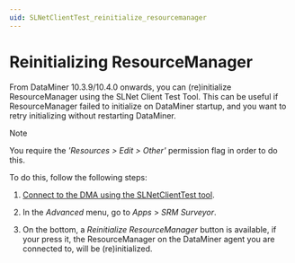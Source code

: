 ```yaml
---
uid: SLNetClientTest_reinitialize_resourcemanager
---
```


# Reinitializing ResourceManager

From DataMiner 10.3.9/10.4.0 onwards, you can (re)initialize ResourceManager using the SLNet Client Test Tool.<!-- RN36811 -->
This can be useful if ResourceManager failed to initialize on DataMiner startup, and you want to retry initializing without restarting DataMiner.

> [!NOTE]
> You require the *'Resources > Edit > Other'* permission flag in order to do this.

To do this, follow the following steps:

1. [Connect to the DMA using the SLNetClientTest tool](xref:Connecting_to_a_DMA_with_the_SLNetClientTest_tool).

1. In the *Advanced* menu, go to *Apps* > *SRM Surveyor*.

1. On the bottom, a *Reinitialize ResourceManager* button is available, if your press it, the ResourceManager on the DataMiner agent you are connected to, will be (re)initialized.
